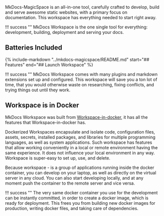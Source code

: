 MkDocs-MagicSpace is an all-in-one tool, carefully crafted to develop, build and serve awesome static websites, with a primary focus on documentation. 
This workspace has everything needed to start right away.

!!! success ""
    MkDocs Workspace is the one single tool for everything: development, building, deployment and serving your docs.   

## Batteries Included

{%
   include-markdown "../mkdocs-magicspace/README.md"
   start="## Features"
   end="## Launch Workspace"
%}

!!! success ""
    MkDocs Workspace comes with many plugins and markdown extensions set up and configured. This workspace will save you a ton lot of time, 
    that you would otherwise waste on researching, fixing conflicts, and trying things out until they work.

## Workspace is in Docker

MkDocs Workspace was built from [Workspace-in-docker](https://github.com/bluxmit/alnoda-workspaces/tree/main/workspaces/workspace-in-docker), it has all the features that 
Workspace-in-docker has.  

Dockerized Workspaces encapsulate and isolate code, configuration files, assets, secrets, installed packages, and libraries for multiple programming languages, 
as well as system applications. Such workspace has features that allow working conveniently in a local or remote environment having the same experience. 
It does not influence your local environment in any way. Workspace is super-easy to set up, use, and delete.

Because workspace - is a group of applications running inside the docker container, you can develop on your laptop, 
as well as directly on the virtual server in any cloud. You can also start developing locally, and at any moment push the container to the remote server and vice versa.

!!! success ""
    The very same docker container you use for the development can be instantly committed, in order to create a docker image, which is ready for deployment. This 
    frees you from building new docker images for production, writing docker files, and taking care of dependencies.


